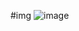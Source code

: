 #img
![image](https://github.com/Harshhadiya2004/Portfolio/assets/147683770/3df1c69f-80da-4775-95b1-db2f59a932df)
